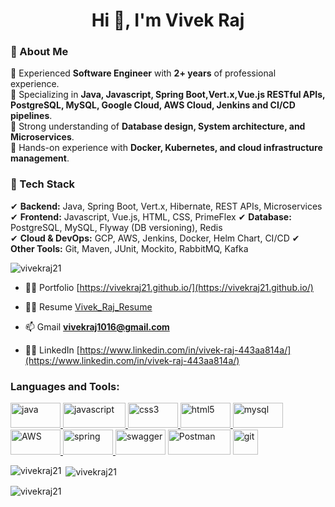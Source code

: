 
<h1 align="center">Hi 👋, I'm Vivek Raj</h1>

### 💼 About Me  
🔹 Experienced **Software Engineer** with **2+ years** of professional experience.  
🔹 Specializing in **Java, Javascript, Spring Boot,Vert.x,Vue.js RESTful APIs, PostgreSQL, MySQL, Google Cloud, AWS Cloud, Jenkins and CI/CD pipelines**.  
🔹 Strong understanding of **Database design, System architecture, and Microservices**.  
🔹 Hands-on experience with **Docker, Kubernetes, and cloud infrastructure management**.  

### 🔧 Tech Stack  
✔ **Backend:** Java, Spring Boot, Vert.x, Hibernate, REST APIs, Microservices  
✔ **Frontend:** Javascript, Vue.js, HTML, CSS, PrimeFlex
✔ **Database:** PostgreSQL, MySQL, Flyway (DB versioning), Redis  
✔ **Cloud & DevOps:** GCP, AWS, Jenkins, Docker, Helm Chart, CI/CD 
✔ **Other Tools:** Git, Maven, JUnit, Mockito, RabbitMQ, Kafka

<p align="left"> <img src="https://komarev.com/ghpvc/?username=vivekraj21&label=Profile%20views&color=0e75b6&style=flat" alt="vivekraj21" /> </p>

- 👨‍💻 Portfolio [https://vivekraj21.github.io/](https://vivekraj21.github.io/)

- 👨‍💻 Resume [Vivek_Raj_Resume](https://drive.google.com/file/d/10HVKboedWhKORg7-Px9NZSirK4FxE7sR/view?usp=drive_link)

- 📫 Gmail **vivekraj1016@gmail.com**

- 👨‍💻 LinkedIn [https://www.linkedin.com/in/vivek-raj-443aa814a/](https://www.linkedin.com/in/vivek-raj-443aa814a/)

<h3 align="left">Languages and Tools:</h3>
<p align="left"> <a href="https://www.java.com" target="_blank" rel="noreferrer"> <img src="https://img.shields.io/badge/java-%23ED8B00.svg?style=for-the-badge&logo=java&logoColor=white" alt="java" width="80" height="40"/> </a> <a href="https://developer.mozilla.org/en-US/docs/Web/JavaScript" target="_blank" rel="noreferrer"> <img src="https://img.shields.io/badge/javascript-%23323330.svg?style=for-the-badge&logo=javascript&logoColor=%23F7DF1E" alt="javascript" width="100" height="40"/> </a> <a href="https://www.w3schools.com/css/" target="_blank" rel="noreferrer"> <img src="https://img.shields.io/badge/css3-%231572B6.svg?style=for-the-badge&logo=css3&logoColor=white" alt="css3" width="80" height="40"/> </a>  <a href="https://www.w3.org/html/" target="_blank" rel="noreferrer"> <img src="https://img.shields.io/badge/html5-%23E34F26.svg?style=for-the-badge&logo=html5&logoColor=white" alt="html5" width="80" height="40"/> </a>  <a href="https://www.mysql.com/" target="_blank" rel="noreferrer"> <img src="https://img.shields.io/badge/mysql-%2300f.svg?style=for-the-badge&logo=mysql&logoColor=white" alt="mysql" width="80" height="40"/> </a> <a href="https://aws.amazon.com/" target="_blank" rel="noreferrer"> <img src="https://img.shields.io/badge/AWS-%23FF9900.svg?style=for-the-badge&logo=amazon-aws&logoColor=white" alt="AWS" width="80" height="40"/> </a> <a href="https://spring.io/" target="_blank" rel="noreferrer"> <img src="https://img.shields.io/badge/spring-%236DB33F.svg?style=for-the-badge&logo=spring&logoColor=white" alt="spring" width="80" height="40"/> </a>
 <a> <img src="https://img.shields.io/badge/-Swagger-%23Clojure?style=for-the-badge&logo=swagger&logoColor=white" alt="swagger" width="80" height="40"/> </a>
  <a> <img src="https://img.shields.io/badge/Postman-FF6C37?style=for-the-badge&logo=postman&logoColor=white" alt="Postman" width="100" height="40"/> </a> 
 <a href="https://git-scm.com/" target="_blank" rel="noreferrer"> <img src="https://www.vectorlogo.zone/logos/git-scm/git-scm-icon.svg" alt="git" width="40" height="40"/> </a>
 </p>

<p><img align="left" src="https://github-readme-stats.vercel.app/api/top-langs?username=vivekraj21&show_icons=true&locale=en&layout=compact" alt="vivekraj21" /></p>

<p>&nbsp;<img align="center" src="https://github-readme-stats.vercel.app/api?username=vivekraj21&show_icons=true&locale=en" alt="vivekraj21" /></p>

<p><img align="center" src="https://github-readme-streak-stats.herokuapp.com/?user=vivekraj21&" alt="vivekraj21" /></p> 
